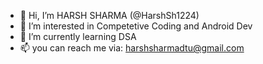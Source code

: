 - 👋 Hi, I’m HARSH SHARMA (@HarshSh1224)
- 👀 I’m interested in Competetive Coding and Android Dev
- 🌱 I’m currently learning DSA 
- 📫 you can reach me via: harshsharmadtu@gmail.com

<!---
HarshSh1224/HarshSh1224 is a ✨ special ✨ repository because its `README.md` (this file) appears on your GitHub profile.
You can click the Preview link to take a look at your changes.
--->
